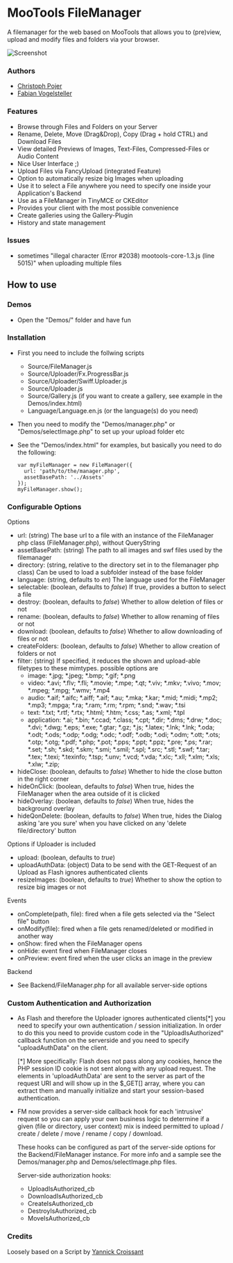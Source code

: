 MooTools FileManager
====================

A filemanager for the web based on MooTools that allows you to (pre)view, upload and modify files and folders via your browser.

![Screenshot](https://github.com/frozeman/mootools-filemanager/raw/master/screenshot.png)

### Authors
* [Christoph Pojer](http://cpojer.net)
* [Fabian Vogelsteller](http://frozeman.de)

### Features

* Browse through Files and Folders on your Server
* Rename, Delete, Move (Drag&Drop), Copy (Drag + hold CTRL) and Download Files
* View detailed Previews of Images, Text-Files, Compressed-Files or Audio Content
* Nice User Interface ;)
* Upload Files via FancyUpload (integrated Feature)
* Option to automatically resize big Images when uploading
* Use it to select a File anywhere you need to specify one inside your Application's Backend
* Use as a FileManager in TinyMCE or CKEditor
* Provides your client with the most possible convenience
* Create galleries using the Gallery-Plugin
* History and state management

### Issues
  - sometimes "illegal character (Error #2038) mootools-core-1.3.js (line 5015)" when uploading multiple files

How to use
----------

### Demos

* Open the "Demos/" folder and have fun

### Installation

* First you need to include the follwing scripts
  * Source/FileManager.js
  * Source/Uploader/Fx.ProgressBar.js
  * Source/Uploader/Swiff.Uploader.js
  * Source/Uploader.js
  * Source/Gallery.js (if you want to create a gallery, see example in the Demos/index.html)
  * Language/Language.en.js (or the language(s) do you need)

* Then you need to modify the "Demos/manager.php" or "Demos/selectImage.php" to set up your upload folder etc
* See the "Demos/index.html" for examples, but basically you need to do the following:

      var myFileManager = new FileManager({
        url: 'path/to/the/manager.php',
        assetBasePath: '../Assets'
      });
      myFileManager.show();

### Configurable Options

Options

* url: (string) The base url to a file with an instance of the FileManager php class (FileManager.php), without QueryString
* assetBasePath: (string) The path to all images and swf files used by the filemanager
* directory: (string, relative to the directory set in to the filemanager php class) Can be used to load a subfolder instead of the base folder
* language: (string, defaults to *en*) The language used for the FileManager
* selectable: (boolean, defaults to *false*) If true, provides a button to select a file
* destroy: (boolean, defaults to *false*) Whether to allow deletion of files or not
* rename: (boolean, defaults to *false*) Whether to allow renaming of files or not
* download: (boolean, defaults to *false*) Whether to allow downloading of files or not
* createFolders: (boolean, defaults to *false*) Whether to allow creation of folders or not
* filter: (string) If specified, it reduces the shown and upload-able filetypes to these mimtypes. possible options are
  * image: *.jpg; *.jpeg; *.bmp; *.gif; *.png
  * video: *.avi; *.flv; *.fli; *.movie; *.mpe; *.qt; *.viv; *.mkv; *.vivo; *.mov; *.mpeg; *.mpg; *.wmv; *.mp4
  * audio: *.aif; *.aifc; *.aiff; *.aif; *.au; *.mka; *.kar; *.mid; *.midi; *.mp2; *.mp3; *.mpga; *.ra; *.ram; *.rm; *.rpm; *.snd; *.wav; *.tsi
  * text: *.txt; *.rtf; *.rtx; *.html; *.htm; *.css; *.as; *.xml; *.tpl
  * application: *.ai; *.bin; *.ccad; *.class; *.cpt; *.dir; *.dms; *.drw; *.doc; *.dvi; *.dwg; *.eps; *.exe; *.gtar; *.gz; *.js; *.latex; *.lnk; *.lnk; *.oda; *.odt; *.ods; *.odp; *.odg; *.odc; *.odf; *.odb; *.odi; *.odm; *.ott; *.ots; *.otp; *.otg; *.pdf; *.php; *.pot; *.pps; *.ppt; *.ppz; *.pre; *.ps; *.rar; *.set; *.sh; *.skd; *.skm; *.smi; *.smil; *.spl; *.src; *.stl; *.swf; *.tar; *.tex; *.texi; *.texinfo; *.tsp; *.unv; *.vcd; *.vda; *.xlc; *.xll; *.xlm; *.xls; *.xlw; *.zip;
* hideClose: (boolean, defaults to *false*) Whether to hide the close button in the right corner
* hideOnClick: (boolean, defaults to *false*) When true, hides the FileManager when the area outside of it is clicked
* hideOverlay: (boolean, defaults to *false*) When true, hides the background overlay
* hideQonDelete: (boolean, defaults to *false*) When true, hides the Dialog asking 'are you sure' when you have clicked on any 'delete file/directory' button

Options if Uploader is included

* upload: (boolean, defaults to *true*)
* uploadAuthData: (object) Data to be send with the GET-Request of an Upload as Flash ignores authenticated clients
* resizeImages: (boolean, defaults to *true*) Whether to show the option to resize big images or not

Events

* onComplete(path, file): fired when a file gets selected via the "Select file" button
* onModify(file): fired when a file gets renamed/deleted or modified in another way
* onShow: fired when the FileManager opens
* onHide: event fired when FileManager closes
* onPreview: event fired when the user clicks an image in the preview

Backend

* See Backend/FileManager.php for all available server-side options

### Custom Authentication and Authorization

* As Flash and therefore the Uploader ignores authenticated clients[*] you need to specify your own authentication / session initialization. In order to do this you need to provide custom code in the "UploadIsAuthorized" callback function on the serverside and you need to specify "uploadAuthData" on the client.

  [*] More specifically: Flash does not pass along any cookies, hence the PHP session ID cookie is not sent along with any upload request. The elements in 'uploadAuthData' are sent to the server as part of the request URI and will show up in the $_GET[] array, where you can extract them and manually initialize and start your session-based authentication.

* FM now provides a server-side callback hook for each 'intrusive' request so you can apply your own business logic to determine if a given (file or directory, user context) mix is indeed permitted to upload / create / delete / move / rename / copy / download.

  These hooks can be configured as part of the server-side options for the Backend/FileManager instance. For more info and a sample see the Demos/manager.php and Demos/selectImage.php files.

  Server-side authorization hooks:

  * UploadIsAuthorized_cb
  * DownloadIsAuthorized_cb
  * CreateIsAuthorized_cb
  * DestroyIsAuthorized_cb
  * MoveIsAuthorized_cb


### Credits

Loosely based on a Script by [Yannick Croissant](http://dev.k1der.net/dev/brooser-un-browser-de-fichier-pour-mootools/)
